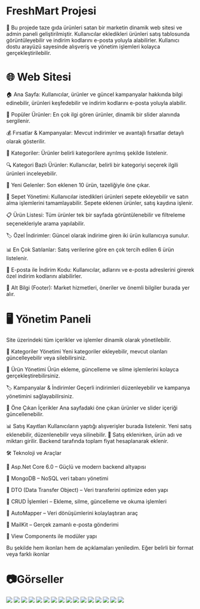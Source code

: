 # FreshMart Projesi
🛒 Bu projede taze gıda ürünleri satan bir marketin dinamik web sitesi ve admin paneli geliştirilmiştir. Kullanıcılar ekledikleri ürünleri satış tablosunda görüntüleyebilir ve indirim kodlarını e-posta yoluyla alabilirler. Kullanıcı dostu arayüzü sayesinde alışveriş ve yönetim işlemleri kolayca gerçekleştirilebilir.

# 🌐 Web Sitesi
🏠 Ana Sayfa: Kullanıcılar, ürünler ve güncel kampanyalar hakkında bilgi edinebilir, ürünleri keşfedebilir ve indirim kodlarını e-posta yoluyla alabilir.

🎡 Popüler Ürünler: En çok ilgi gören ürünler, dinamik bir slider alanında sergilenir.

💰 Fırsatlar & Kampanyalar: Mevcut indirimler ve avantajlı fırsatlar detaylı olarak gösterilir.

📂 Kategoriler: Ürünler belirli kategorilere ayrılmış şekilde listelenir.

🔍 Kategori Bazlı Ürünler: Kullanıcılar, belirli bir kategoriyi seçerek ilgili ürünleri inceleyebilir.

🍏 Yeni Gelenler: Son eklenen 10 ürün, tazeliğiyle öne çıkar.

🛒 Sepet Yönetimi: Kullanıcılar istedikleri ürünleri sepete ekleyebilir ve satın alma işlemlerini tamamlayabilir. Sepete eklenen ürünler, satış kaydına işlenir.

📋 Ürün Listesi: Tüm ürünler tek bir sayfada görüntülenebilir ve filtreleme seçenekleriyle arama yapılabilir.

🏷️ Özel İndirimler: Güncel olarak indirime giren iki ürün kullanıcıya sunulur.

📊 En Çok Satılanlar: Satış verilerine göre en çok tercih edilen 6 ürün listelenir.

📩 E-posta ile İndirim Kodu: Kullanıcılar, adlarını ve e-posta adreslerini girerek özel indirim kodlarını alabilirler.

📢 Alt Bilgi (Footer): Market hizmetleri, öneriler ve önemli bilgiler burada yer alır.

# 🖥️ Yönetim Paneli
Site üzerindeki tüm içerikler ve işlemler dinamik olarak yönetilebilir.

📑 Kategoriler Yönetimi
Yeni kategoriler ekleyebilir, mevcut olanları güncelleyebilir veya silebilirsiniz.

🛒 Ürün Yönetimi
Ürün ekleme, güncelleme ve silme işlemlerini kolayca gerçekleştirebilirsiniz.

🏷️ Kampanyalar & İndirimler
Geçerli indirimleri düzenleyebilir ve kampanya yönetimini sağlayabilirsiniz.

🚀 Öne Çıkan İçerikler
Ana sayfadaki öne çıkan ürünler ve slider içeriği güncellenebilir.

📊 Satış Kayıtları
Kullanıcıların yaptığı alışverişler burada listelenir. Yeni satış eklenebilir, düzenlenebilir veya silinebilir.
📌 Satış eklenirken, ürün adı ve miktarı girilir. Backend tarafında toplam fiyat hesaplanarak eklenir.

🛠️ Teknoloji ve Araçlar

🔹 Asp.Net Core 6.0 – Güçlü ve modern backend altyapısı

🔹 MongoDB – NoSQL veri tabanı yönetimi

🔹 DTO (Data Transfer Object) – Veri transferini optimize eden yapı

🔹 CRUD İşlemleri – Ekleme, silme, güncelleme ve okuma işlemleri

🔹 AutoMapper – Veri dönüşümlerini kolaylaştıran araç

🔹 MailKit – Gerçek zamanlı e-posta gönderimi

🔹 View Components ile modüler yapı

Bu şekilde hem ikonları hem de açıklamaları yeniledim. Eğer belirli bir format veya farklı ikonlar
# 📷Görseller
![](https://github.com/berkiskitoglu/MongoDbFoodMart/blob/master/images/default.png)
![](https://github.com/berkiskitoglu/MongoDbFoodMart/blob/master/images/mail.png)
![](https://github.com/berkiskitoglu/MongoDbFoodMart/blob/master/images/product-1.png)
![](https://github.com/berkiskitoglu/MongoDbFoodMart/blob/master/images/product-create.png)
![](https://github.com/berkiskitoglu/MongoDbFoodMart/blob/master/images/product-2.png)
![](https://github.com/berkiskitoglu/MongoDbFoodMart/blob/master/images/category_list.png)
![](https://github.com/berkiskitoglu/MongoDbFoodMart/blob/master/images/category_create.png)
![](https://github.com/berkiskitoglu/MongoDbFoodMart/blob/master/images/category_update.png)
![](https://github.com/berkiskitoglu/MongoDbFoodMart/blob/master/images/slider_list.png)
![](https://github.com/berkiskitoglu/MongoDbFoodMart/blob/master/images/slider_create.png)
![](https://github.com/berkiskitoglu/MongoDbFoodMart/blob/master/images/slider_update.png)
![](https://github.com/berkiskitoglu/MongoDbFoodMart/blob/master/images/discount_list.png)
![](https://github.com/berkiskitoglu/MongoDbFoodMart/blob/master/images/discount_create.png)
![](https://github.com/berkiskitoglu/MongoDbFoodMart/blob/master/images/discount_update.png)
![](https://github.com/berkiskitoglu/MongoDbFoodMart/blob/master/images/selling_list.png)
![](https://github.com/berkiskitoglu/MongoDbFoodMart/blob/master/images/selling_create.png)

